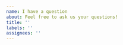 ```yaml
---
name: I have a question
about: Feel free to ask us your questions!
title: ''
labels: ''
assignees: ''
---
```

